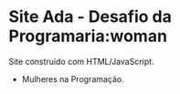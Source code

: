 # Site Ada - Desafio da Programaria:woman
Site construido com HTML/JavaScript.
- Mulheres na Programação.
